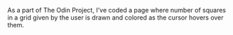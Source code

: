 As a part of The Odin Project, I've coded a page where number of squares in a grid given by the user is drawn and colored as the cursor hovers over them.
